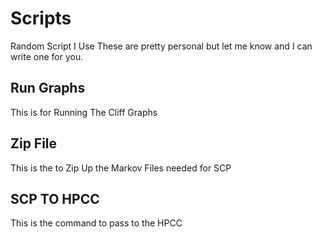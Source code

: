 # Scripts
Random Script I Use
These are pretty personal but let me know and I can write one for you.
## Run Graphs
This is for Running The Cliff Graphs 
## Zip File
This is the to Zip Up the Markov Files needed for SCP
## SCP TO HPCC
This is the command to pass to the HPCC
